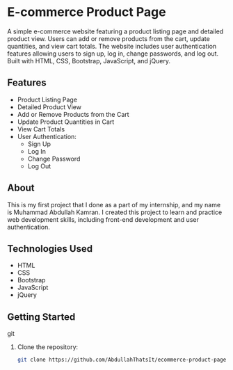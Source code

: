 # E-commerce Product Page

A simple e-commerce website featuring a product listing page and detailed product view. Users can add or remove products from the cart, update quantities, and view cart totals. The website includes user authentication features allowing users to sign up, log in, change passwords, and log out. Built with HTML, CSS, Bootstrap, JavaScript, and jQuery.

## Features

- Product Listing Page
- Detailed Product View
- Add or Remove Products from the Cart
- Update Product Quantities in Cart
- View Cart Totals
- User Authentication:
  - Sign Up
  - Log In
  - Change Password
  - Log Out

## About

This is my first project that I done as a part of my internship, and my name is Muhammad Abdullah Kamran. I created this project to learn and practice web development skills, including front-end development and user authentication.

## Technologies Used

- HTML
- CSS
- Bootstrap
- JavaScript
- jQuery

## Getting Started
git
1. Clone the repository:
   ```bash
   git clone https://github.com/AbdullahThatsIt/ecommerce-product-page.git
